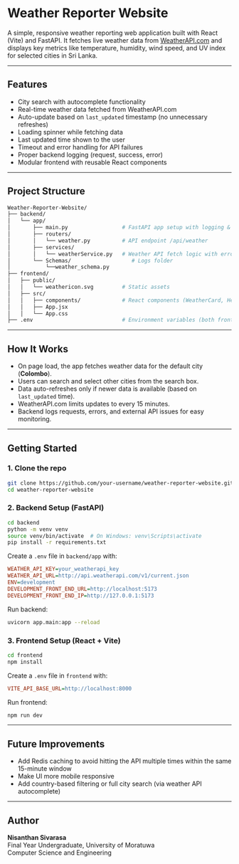 # Weather Reporter Website

A simple, responsive weather reporting web application built with React (Vite) and FastAPI. It fetches live weather data from [WeatherAPI.com](https://www.weatherapi.com) and displays key metrics like temperature, humidity, wind speed, and UV index for selected cities in Sri Lanka.

---

## Features

- City search with autocomplete functionality  
- Real-time weather data fetched from WeatherAPI.com  
- Auto-update based on `last_updated` timestamp (no unnecessary refreshes)  
- Loading spinner while fetching data  
- Last updated time shown to the user  
- Timeout and error handling for API failures  
- Proper backend logging (request, success, error)  
- Modular frontend with reusable React components  

---

## Project Structure

```bash
Weather-Reporter-Website/
├── backend/
│   └── app/
│       ├── main.py                 # FastAPI app setup with logging & CORS
│       ├── routers/
│       │   └── weather.py          # API endpoint /api/weather
│       ├── services/
│       │   └── weatherService.py   # Weather API fetch logic with error handling
│       └── Schemas/                   # Logs folder
│           └──weather_schema.py
├── frontend/
│   ├── public/
│   │   └── weathericon.svg         # Static assets
│   ├── src/
│   │   ├── components/             # React components (WeatherCard, Header, Loading, etc.)
│   │   ├── App.jsx
│   │   └── App.css
├── .env                            # Environment variables (both frontend & backend)
```

---

## How It Works

- On page load, the app fetches weather data for the default city (**Colombo**).  
- Users can search and select other cities from the search box.  
- Data auto-refreshes only if newer data is available (based on `last_updated` time).  
- WeatherAPI.com limits updates to every 15 minutes.  
- Backend logs requests, errors, and external API issues for easy monitoring.  

---

## Getting Started

### 1. Clone the repo

```bash
git clone https://github.com/your-username/weather-reporter-website.git
cd weather-reporter-website
```

### 2. Backend Setup (FastAPI)

```bash
cd backend
python -m venv venv
source venv/bin/activate  # On Windows: venv\Scripts\activate
pip install -r requirements.txt
```

Create a `.env` file in `backend/app` with:

```ini
WEATHER_API_KEY=your_weatherapi_key
WEATHER_API_URL=http://api.weatherapi.com/v1/current.json
ENV=development
DEVELOPMENT_FRONT_END_URL=http://localhost:5173
DEVELOPMENT_FRONT_END_IP=http://127.0.0.1:5173
```

Run backend:

```bash
uvicorn app.main:app --reload
```

### 3. Frontend Setup (React + Vite)

```bash
cd frontend
npm install
```

Create a `.env` file in `frontend` with:

```ini
VITE_API_BASE_URL=http://localhost:8000
```

Run frontend:

```bash
npm run dev
```

---

## Future Improvements

- Add Redis caching to avoid hitting the API multiple times within the same 15-minute window  
- Make UI more mobile responsive  
- Add country-based filtering or full city search (via weather API autocomplete)  
 

---

## Author

**Nisanthan Sivarasa**  
Final Year Undergraduate, University of Moratuwa  
Computer Science and Engineering 

